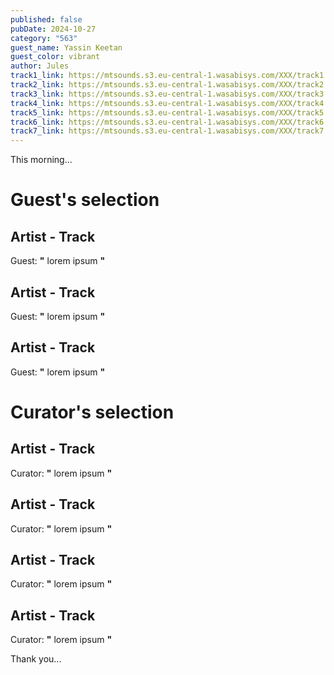 ```yaml
---
published: false
pubDate: 2024-10-27
category: "563"
guest_name: Yassin Keetan
guest_color: vibrant
author: Jules
track1_link: https://mtsounds.s3.eu-central-1.wasabisys.com/XXX/track1.mp3
track2_link: https://mtsounds.s3.eu-central-1.wasabisys.com/XXX/track2.mp3
track3_link: https://mtsounds.s3.eu-central-1.wasabisys.com/XXX/track3.mp3
track4_link: https://mtsounds.s3.eu-central-1.wasabisys.com/XXX/track4.mp3
track5_link: https://mtsounds.s3.eu-central-1.wasabisys.com/XXX/track5.mp3
track6_link: https://mtsounds.s3.eu-central-1.wasabisys.com/XXX/track6.mp3
track7_link: https://mtsounds.s3.eu-central-1.wasabisys.com/XXX/track7.mp3
---
```

This morning... 
 # Guest's selection 
 ## Artist - Track 
 Guest: **"** lorem ipsum **"** 
 ## Artist - Track 
 Guest: **"** lorem ipsum **"** 
 ## Artist - Track 
 Guest: **"** lorem ipsum **"** 
 # Curator's selection 
 ## Artist - Track 
 Curator: **"** lorem ipsum **"** 
 ## Artist - Track 
 Curator: **"** lorem ipsum **"** 
 ## Artist - Track 
 Curator: **"** lorem ipsum **"** 
 ## Artist - Track 
 Curator: **"** lorem ipsum **"** 

 Thank you... 
